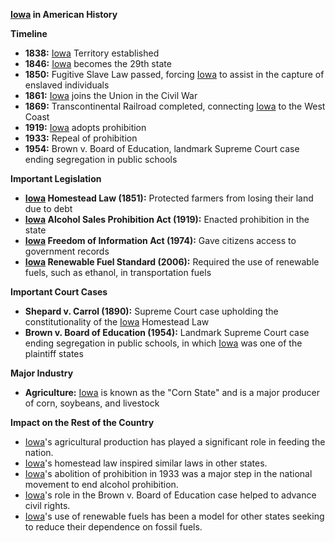 **[Iowa](./../Iowa/) in American History**

**Timeline**

* **1838:** [Iowa](./../Iowa/) Territory established
* **1846:** [Iowa](./../Iowa/) becomes the 29th state
* **1850:** Fugitive Slave Law passed, forcing [Iowa](./../Iowa/) to assist in the capture of enslaved individuals
* **1861:** [Iowa](./../Iowa/) joins the Union in the Civil War
* **1869:** Transcontinental Railroad completed, connecting [Iowa](./../Iowa/) to the West Coast
* **1919:** [Iowa](./../Iowa/) adopts prohibition
* **1933:** Repeal of prohibition
* **1954:** Brown v. Board of Education, landmark Supreme Court case ending segregation in public schools

**Important Legislation**

* **[Iowa](./../Iowa/) Homestead Law (1851):** Protected farmers from losing their land due to debt
* **[Iowa](./../Iowa/) Alcohol Sales Prohibition Act (1919):** Enacted prohibition in the state
* **[Iowa](./../Iowa/) Freedom of Information Act (1974):** Gave citizens access to government records
* **[Iowa](./../Iowa/) Renewable Fuel Standard (2006):** Required the use of renewable fuels, such as ethanol, in transportation fuels

**Important Court Cases**

* **Shepard v. Carrol (1890):** Supreme Court case upholding the constitutionality of the [Iowa](./../Iowa/) Homestead Law
* **Brown v. Board of Education (1954):** Landmark Supreme Court case ending segregation in public schools, in which [Iowa](./../Iowa/) was one of the plaintiff states

**Major Industry**

* **Agriculture:** [Iowa](./../Iowa/) is known as the "Corn State" and is a major producer of corn, soybeans, and livestock

**Impact on the Rest of the Country**

* [Iowa](./../Iowa/)'s agricultural production has played a significant role in feeding the nation.
* [Iowa](./../Iowa/)'s homestead law inspired similar laws in other states.
* [Iowa](./../Iowa/)'s abolition of prohibition in 1933 was a major step in the national movement to end alcohol prohibition.
* [Iowa](./../Iowa/)'s role in the Brown v. Board of Education case helped to advance civil rights.
* [Iowa](./../Iowa/)'s use of renewable fuels has been a model for other states seeking to reduce their dependence on fossil fuels.